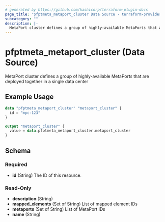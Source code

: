 ```yaml
---
# generated by https://github.com/hashicorp/terraform-plugin-docs
page_title: "pfptmeta_metaport_cluster Data Source - terraform-provider-pfptmeta"
subcategory: ""
description: |-
  MetaPort cluster defines a group of highly-available MetaPorts that are deployed together in a single data center
---
```


# pfptmeta_metaport_cluster (Data Source)

MetaPort cluster defines a group of highly-available MetaPorts that are deployed together in a single data center

## Example Usage

```terraform
data "pfptmeta_metaport_cluster" "metaport_cluster" {
  id = "mpc-123"
}

output "metaport_cluster" {
  value = data.pfptmeta_metaport_cluster.metaport_cluster
}
```

<!-- schema generated by tfplugindocs -->
## Schema

### Required

- **id** (String) The ID of this resource.

### Read-Only

- **description** (String)
- **mapped_elements** (Set of String) List of mapped element IDs
- **metaports** (Set of String) List of MetaPort IDs
- **name** (String)


